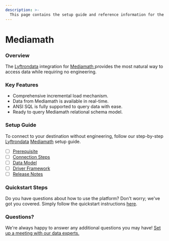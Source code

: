 ```yaml
---
description: >-
  This page contains the setup guide and reference information for the Mediamath source connector.
---
```


# Mediamath

### Overview

The [Lyftrondata](https://www.lyftrondata.com/) integration for [Mediamath](https://www.lyftrondata.com/integration/mediamath/)[ ](https://www.lyftrondata.com/integration/mediamath/)provides the most natural way to access data while requiring no engineering.

### Key Features

* Comprehensive incremental load mechanism.
* Data from Mediamath is available in real-time.&#x20;
* ANSI SQL is fully supported to query data with ease.
* Ready to query Mediamath relational schema model.

### Setup Guide

To connect to your destination without engineering, follow our step-by-step [Lyftrondata](https://www.lyftrondata.com/)  [Mediamath](https://www.lyftrondata.com/integration/mediamath/) setup guide.

* [ ] [Prerequisite](../../marketing-analytics/mediamath/prerequisite.md)
* [ ] [Connection Steps](../../marketing-analytics/mediamath/connection-steps.md)
* [ ] [Data Model](../../marketing-analytics/mediamath/data-model/)
* [ ] [Driver Framework](../../marketing-analytics/mediamath/driver-framework/)
* [ ] [Release Notes](../../marketing-analytics/mediamath/release-notes.md)

### Quickstart Steps

Do you have questions about how to use the platform? Don't worry; we've got you covered. Simply follow the quickstart instructions [here](../../../quickstart-steps.md).

### Questions? <a href="#questions" id="questions"></a>

We're always happy to answer any additional questions you may have! [Set up a meeting with our data experts.](https://www.lyftrondata.com/book-a-meeting/)

